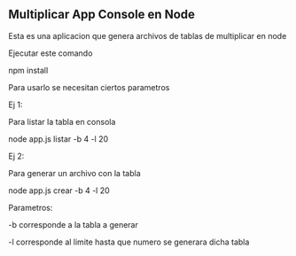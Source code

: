 ## Multiplicar App Console en Node

Esta es una aplicacion que genera archivos de tablas de multiplicar en node

Ejecutar este comando

npm install

Para usarlo se necesitan ciertos parametros

Ej 1:

Para listar la tabla en consola

node app.js listar -b 4 -l 20

Ej 2:

Para generar un archivo con la tabla

node app.js crear -b 4 -l 20

Parametros:

-b corresponde a la tabla a generar

-l corresponde al limite hasta que numero se generara dicha tabla